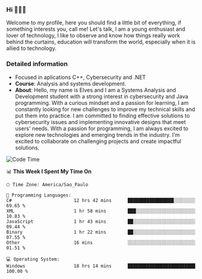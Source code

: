 


### Hi 🙋🏽‍♂️

Welcome to my profile, here you should find a little bit of everything, if something interests you, call me! Let's talk,
I am a young enthusiast and lover of technology, I like to observe and know how things really work behind the curtains, 
education will transform the world, especially when it is allied to technology.

### Detailed information
* Focused in aplications C++, Cybersecurity and .NET
* **Course**: Analysis and systems development.
* **About**: Hello, my name is Elves and I am a Systems Analysis and Development student with a strong interest in cybersecurity and Java programming. With a curious mindset and a passion for learning, I am constantly looking for new challenges to improve my technical skills and put them into practice. I am committed to finding effective solutions to cybersecurity issues and implementing innovative designs that meet users' needs. With a passion for programming, I am always excited to explore new technologies and emerging trends in the industry. I'm excited to collaborate on challenging projects and create impactful solutions.

<!--START_SECTION:waka-->
![Code Time](http://img.shields.io/badge/Code%20Time-164%20hrs%2023%20mins-blue)

📊 **This Week I Spent My Time On** 

```text
🕑︎ Time Zone: America/Sao_Paulo

💬 Programming Languages: 
C#                       12 hrs 42 mins      █████████████████░░░░░░░░   69.65 % 
XML                      1 hr 58 mins        ███░░░░░░░░░░░░░░░░░░░░░░   10.83 % 
JavaScript               1 hr 43 mins        ██░░░░░░░░░░░░░░░░░░░░░░░   09.44 % 
Binary                   1 hr 22 mins        ██░░░░░░░░░░░░░░░░░░░░░░░   07.55 % 
Other                    16 mins             ░░░░░░░░░░░░░░░░░░░░░░░░░   01.51 % 

💻 Operating System: 
Windows                  18 hrs 14 mins      █████████████████████████   100.00 % 
```


<!--END_SECTION:waka-->


